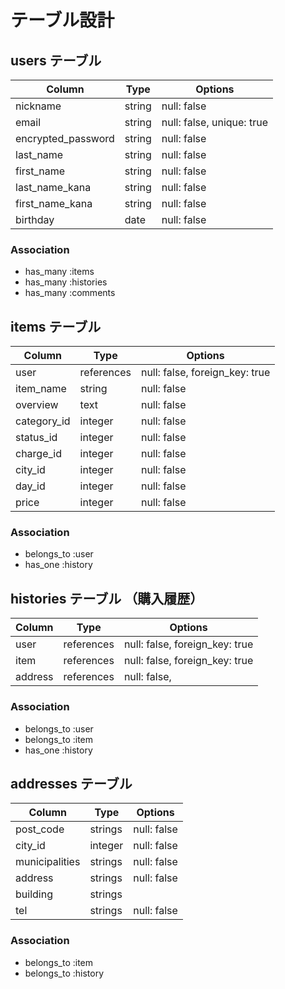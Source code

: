 # テーブル設計

## users テーブル

| Column             | Type    | Options                   |
| ------------------ | ------- | ------------------------- |
| nickname           | string  | null: false               |
| email              | string  | null: false, unique: true |
| encrypted_password | string  | null: false               |
| last_name          | string  | null: false               |
| first_name         | string  | null: false               |
| last_name_kana     | string  | null: false               |
| first_name_kana    | string  | null: false               |
| birthday           | date    | null: false               |

### Association

- has_many :items
- has_many :histories
- has_many :comments



## items テーブル

| Column             | Type       | Options                        |
| ------------------ | ---------- | ------------------------------ |
| user               | references | null: false, foreign_key: true |
| item_name          | string     | null: false                    |
| overview           | text       | null: false                    |
| category_id        | integer    | null: false                    |
| status_id          | integer    | null: false                    |
| charge_id          | integer    | null: false                    |
| city_id            | integer    | null: false                    |
| day_id             | integer    | null: false                    |
| price              | integer    | null: false                    |


### Association

- belongs_to :user
- has_one :history



## histories テーブル （購入履歴）

| Column             | Type       | Options                        |
| ------------------ | ---------- | ------------------------------ |
| user               | references | null: false, foreign_key: true |
| item               | references | null: false, foreign_key: true |
| address            | references | null: false,                   |

### Association

- belongs_to :user
- belongs_to :item
- has_one :history



## addresses テーブル

| Column             | Type       | Options                        |
| ------------------ | ---------- | ------------------------------ |
| post_code          | strings    | null: false                    |
| city_id            | integer    | null: false                    |
| municipalities     | strings    | null: false                    |
| address            | strings    | null: false                    |
| building           | strings    |                                |
| tel                | strings    | null: false                    |

### Association

- belongs_to :item
- belongs_to :history